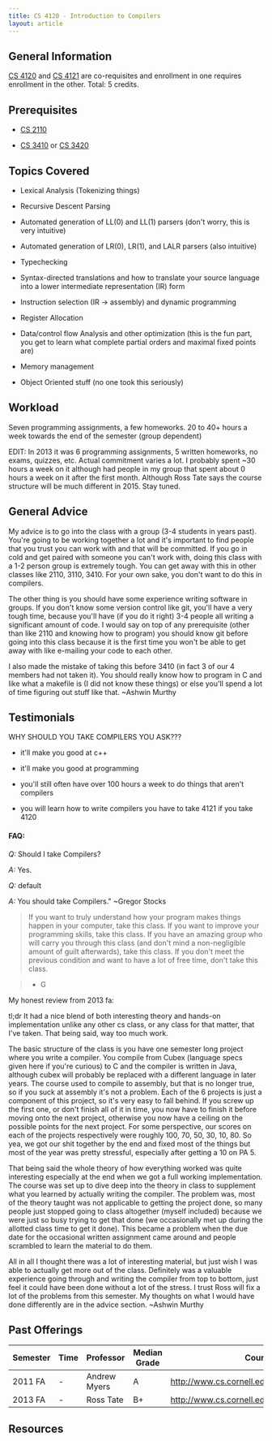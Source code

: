 ```yaml
---
title: CS 4120 - Introduction to Compilers
layout: article
---
```


## General Information

[CS 4120](https://github.com/mrkev/Official-CS-Wiki/blob/master/classes/CS4120.md) and [CS 4121](https://github.com/mrkev/Official-CS-Wiki/blob/master/classes/CS4121.md) are co-requisites and enrollment in one requires enrollment in the other. Total: 5 credits.

## Prerequisites

 - [CS 2110](https://github.com/mrkev/Official-CS-Wiki/blob/master/classes/CS1115.md)

 - [CS 3410](https://github.com/mrkev/Official-CS-Wiki/blob/master/classes/CS3410.md) or [CS 3420](https://github.com/mrkev/Official-CS-Wiki/blob/master/classes/CS3420.md)

## Topics Covered

 - Lexical Analysis (Tokenizing things)

 - Recursive Descent Parsing

 - Automated generation of LL(0) and LL(1) parsers (don't worry, this is very intuitive)

 - Automated generation of LR(0), LR(1), and LALR parsers (also intuitive)

 - Typechecking

 - Syntax-directed translations and how to translate your source language into a lower intermediate representation (IR) form

 - Instruction selection (IR -> assembly) and dynamic programming

 - Register Allocation

 - Data/control flow Analysis and other optimization (this is the fun part, you get to learn what complete partial orders and maximal fixed points are)

 - Memory management

 - Object Oriented stuff (no one took this seriously)

## Workload

Seven programming assignments, a few homeworks. 20 to 40+ hours a week towards the end of the semester (group dependent)

EDIT: In 2013 it was 6 programming assignments, 5 written homeworks, no exams, quizzes, etc. Actual commitment varies a lot. I probably spent ~30 hours a week on it although had people in my group that spent about 0 hours a week on it after the first month. Although Ross Tate says the course structure will be much different in 2015. Stay tuned.

## General Advice

My advice is to go into the class with a group (3-4 students in years past). You're going to be working together a lot and it's important to find people that you trust you can work with and that will be committed. If you go in cold and get paired with someone you can't work with, doing this class with a 1-2 person group is extremely tough. You can get away with this in other classes like 2110, 3110, 3410. For your own sake, you don't want to do this in compilers.

The other thing is you should have some experience writing software in groups. If you don't know some version control like git, you'll have a very tough time, because you'll have (if you do it right) 3-4 people all writing a significant amount of code. I would say on top of any prerequisite (other than like 2110 and knowing how to program) you should know git before going into this class because it is the first time you won't be able to get away with like e-mailing your code to each other.

I also made the mistake of taking this before 3410 (in fact 3 of our 4 members had not taken it). You should really know how to program in C and like what a makefile is (I did not know these things) or else you'll spend a lot of time figuring out stuff like that. ~Ashwin Murthy

## Testimonials

WHY SHOULD YOU TAKE COMPILERS YOU ASK???

 - it'll make you good at c++

 - it'll make you good at programming

 - you'll still often have over 100 hours a week to do things that aren't compilers

 - you will learn how to write compilers you have to take 4121 if you take 4120

#### FAQ:

*Q:* Should I take Compilers?

*A:* Yes.

*Q:* default

*A:* You should take Compilers." ~Gregor Stocks

> If you want to truly understand how your program makes things happen in your computer, take this class. If you want to improve your programming skills, take this class. If you have an amazing group who will carry you through this class (and don't mind a non-negligible amount of guilt afterwards), take this class. If you don't meet the previous condition and want to have a lot of free time, don't take this class.

> - G

My honest review from 2013 fa:

tl;dr It had a nice blend of both interesting theory and hands-on implementation unlike any other cs class, or any class for that matter, that I've taken. That being said, way too much work.

The basic structure of the class is you have one semester long project where you write a compiler. You compile from Cubex (language specs given here if you're curious) to C and the compiler is written in Java, although cubex will probably be replaced with a different language in later years. The course used to compile to assembly, but that is no longer true, so if you suck at assembly it's not a problem. Each of the 6 projects is just a component of this project, so it's very easy to fall behind. If you screw up the first one, or don't finish all of it in time, you now have to finish it before moving onto the next project, otherwise you now have a ceiling on the possible points for the next project. For some perspective, our scores on each of the projects respectively were roughly 100, 70, 50, 30, 10, 80. So yea, we got our shit together by the end and fixed most of the things but most of the year was pretty stressful, especially after getting a 10 on PA 5.

That being said the whole theory of how everything worked was quite interesting especially at the end when we got a full working implementation. The course was set up to dive deep into the theory in class to supplement what you learned by actually writing the compiler. The problem was, most of the theory taught was not applicable to getting the project done, so many people just stopped going to class altogether (myself included) because we were just so busy trying to get that done (we occasionally met up during the allotted class time to get it done). This became a problem when the due date for the occasional written assignment came around and people scrambled to learn the material to do them.

All in all I thought there was a lot of interesting material, but just wish I was able to actually get more out of the class. Definitely was a valuable experience going through and writing the compiler from top to bottom, just feel it could have been done without a lot of the stress. I trust Ross will fix a lot of the problems from this semester. My thoughts on what I would have done differently are in the advice section. ~Ashwin Murthy

## Past Offerings

| Semester | Time | Professor | Median Grade | Course Page |
| --- | --- | --- | --- | --- |
| 2011 FA | - | Andrew Myers | A | http://www.cs.cornell.edu/courses/cs4120/2011fa/ |
| 2013 FA | - | Ross Tate | B+ | http://www.cs.cornell.edu/courses/cs4120/2013fa/ |

## Resources
